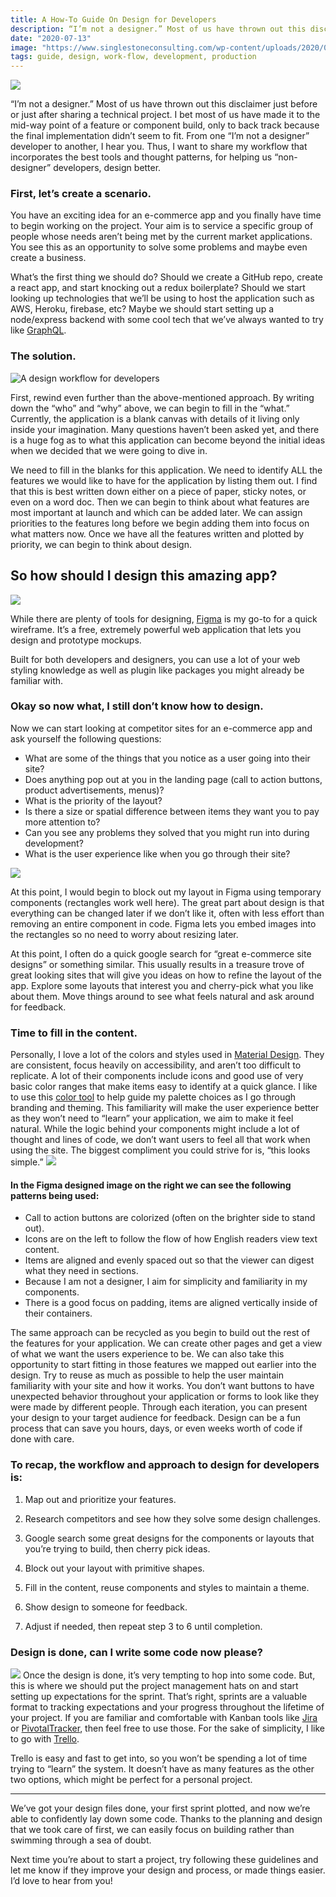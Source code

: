 ```yaml
---
title: A How-To Guide On Design for Developers
description: “I’m not a designer.” Most of us have thrown out this disclaimer just before or just after sharing a technical project. I bet most of us have made it to the mid-way point of a feature or component build, only to back track because the final implementation didn’t seem to fit.
date: "2020-07-13"
image: "https://www.singlestoneconsulting.com/wp-content/uploads/2020/07/daniel-mingook-kim-Pd-bOA-MZQs-unsplash-865x1300.jpg"
tags: guide, design, work-flow, development, production
---
```


![](https://www.singlestoneconsulting.com/wp-content/uploads/2020/07/daniel-mingook-kim-Pd-bOA-MZQs-unsplash-865x1300.jpg)

“I’m not a designer.” Most of us have thrown out this disclaimer just before or just after sharing a technical project. I bet most of us have made it to the mid-way point of a feature or component build, only to back track because the final implementation didn’t seem to fit. From one “I’m not a designer” developer to another, I hear you. Thus, I want to share my workflow that incorporates the best tools and thought patterns, for helping us “non-designer” developers, design better.

### First, **let’s create a scenario**.

You have an exciting idea for an e-commerce app and you finally have time to begin working on the project. Your aim is to service a specific group of people whose needs aren’t being met by the current market applications. You see this as an opportunity to solve some problems and maybe even create a business.

What’s the first thing we should do? Should we create a GitHub repo, create a react app, and start knocking out a redux boilerplate? Should we start looking up technologies that we’ll be using to host the application such as AWS, Heroku, firebase, etc? Maybe we should start setting up a node/express backend with some cool tech that we’ve always wanted to try like [GraphQL](https://www.singlestoneconsulting.com/article/graphql-how-to-guide-create-query-models-for-functional-test-automation/).

### **The solution**.

![A design workflow for developers](https://www.singlestoneconsulting.com/wp-content/uploads/2020/07/jo-szczepanska-5aiRb5f464A-unsplash-1300x868.jpg)

First, rewind even further than the above-mentioned approach. By writing down the “who” and “why” above, we can begin to fill in the “what.” Currently, the application is a blank canvas with details of it living only inside your imagination. Many questions haven’t been asked yet, and there is a huge fog as to what this application can become beyond the initial ideas when we decided that we were going to dive in.

We need to fill in the blanks for this application. We need to identify ALL the features we would like to have for the application by listing them out. I find that this is best written down either on a piece of paper, sticky notes, or even on a word doc. Then we can begin to think about what features are most important at launch and which can be added later. We can assign priorities to the features long before we begin adding them into focus on what matters now. Once we have all the features written and plotted by priority, we can begin to think about design.

## **So how should I design this amazing app?**

![](https://www.singlestoneconsulting.com/wp-content/uploads/2020/07/image-12.png)

While there are plenty of tools for designing, [Figma](http://figma.com/) is my go-to for a quick wireframe. It’s a free, extremely powerful web application that lets you design and prototype mockups.

Built for both developers and designers, you can use a lot of your web styling knowledge as well as plugin like packages you might already be familiar with.

### **Okay so now what, I still don’t know how to design**.

Now we can start looking at competitor sites for an e-commerce app and ask yourself the following questions:

- What are some of the things that you notice as a user going into their site?
- Does anything pop out at you in the landing page (call to action buttons, product advertisements, menus)?
- What is the priority of the layout?
- Is there a size or spatial difference between items they want you to pay more attention to?
- Can you see any problems they solved that you might run into during development?
- What is the user experience like when you go through their site?

![](https://www.singlestoneconsulting.com/wp-content/uploads/2020/07/image-11.png)

At this point, I would begin to block out my layout in Figma using temporary components (rectangles work well here). The great part about design is that everything can be changed later if we don’t like it, often with less effort than removing an entire component in code. Figma lets you embed images into the rectangles so no need to worry about resizing later.

At this point, I often do a quick google search for “great e-commerce site designs” or something similar. This usually results in a treasure trove of great looking sites that will give you ideas on how to refine the layout of the app. Explore some layouts that interest you and cherry-pick what you like about them. Move things around to see what feels natural and ask around for feedback.

### **Time to fill in the content**.

Personally, I love a lot of the colors and styles used in [Material Design](https://material.io/). They are consistent, focus heavily on accessibility, and aren’t too difficult to replicate. A lot of their components include icons and good use of very basic color ranges that make items easy to identify at a quick glance. I like to use this [color tool](https://material.io/resources/color/#!/?view.left=0&view.right=0) to help guide my palette choices as I go through branding and theming. This familiarity will make the user experience better as they won’t need to “learn” your application, we aim to make it feel natural. While the logic behind your components might include a lot of thought and lines of code, we don’t want users to feel all that work when using the site. The biggest compliment you could strive for is, “this looks simple.”
![](https://www.singlestoneconsulting.com/wp-content/uploads/2020/07/image-10.png)

#### In the Figma designed image on the right we can see the following patterns being used:

- Call to action buttons are colorized (often on the brighter side to stand out).
- Icons are on the left to follow the flow of how English readers view text content.
- Items are aligned and evenly spaced out so that the viewer can digest what they need in sections.
- Because I am not a designer, I aim for simplicity and familiarity in my components.
- There is a good focus on padding, items are aligned vertically inside of their containers.

The same approach can be recycled as you begin to build out the rest of the features for your application. We can create other pages and get a view of what we want the users experience to be. We can also take this opportunity to start fitting in those features we mapped out earlier into the design. Try to reuse as much as possible to help the user maintain familiarity with your site and how it works. You don’t want buttons to have unexpected behavior throughout your application or forms to look like they were made by different people. Through each iteration, you can present your design to your target audience for feedback. Design can be a fun process that can save you hours, days, or even weeks worth of code if done with care.

### To recap, the workflow and approach to design for developers is:

1.  Map out and prioritize your features.

1.  Research competitors and see how they solve some design challenges.

1.  Google search some great designs for the components or layouts that you’re trying to build, then cherry pick ideas.

1.  Block out your layout with primitive shapes.

1.  Fill in the content, reuse components and styles to maintain a theme.

1.  Show design to someone for feedback.

1.  Adjust if needed, then repeat step 3 to 6 until completion.

### **Design is done, can I write some code now please?**

![](https://www.singlestoneconsulting.com/wp-content/uploads/2020/07/image-9.png)
Once the design is done, it’s very tempting to hop into some code. But, this is where we should put the project management hats on and start setting up expectations for the sprint. That’s right, sprints are a valuable format to tracking expectations and your progress throughout the lifetime of your project. If you are familiar and comfortable with Kanban tools like [Jira](https://www.atlassian.com/software/jira) or [PivotalTracker](http://www.pivotaltracker.com/), then feel free to use those. For the sake of simplicity, I like to go with [Trello](https://trello.com/en-US).

Trello is easy and fast to get into, so you won’t be spending a lot of time trying to “learn” the system. It doesn’t have as many features as the other two options, which might be perfect for a personal project.

---

We’ve got your design files done, your first sprint plotted, and now we’re able to confidently lay down some code. Thanks to the planning and design that we took care of first, we can easily focus on building rather than swimming through a sea of doubt.

Next time you’re about to start a project, try following these guidelines and let me know if they improve your design and process, or made things easier. I’d love to hear from you!
